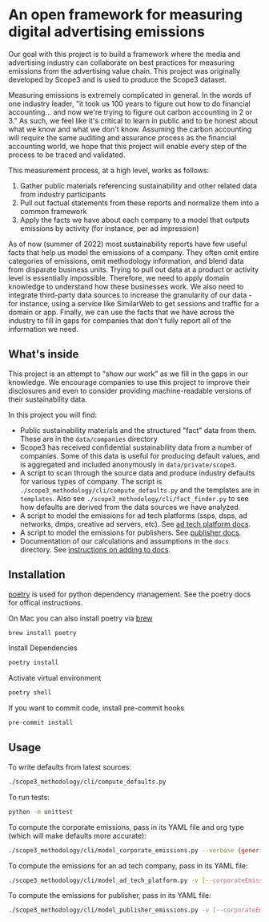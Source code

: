 # An open framework for measuring digital advertising emissions

Our goal with this project is to build a framework where the media and advertising industry can collaborate on best practices for measuring emissions from the advertising value chain. This project was originally developed by Scope3 and is used to produce the Scope3 dataset.

Measuring emissions is extremely complicated in general. In the words of one industry leader, "it took us 100 years to figure out how to do financial accounting... and now we're trying to figure out carbon accounting in 2 or 3." As such, we feel like it's critical to learn in public and to be honest about what we know and what we don't know. Assuming the carbon accounting will require the same auditing and assurance process as the financial accounting world, we hope that this project will enable every step of the process to be traced and validated.

This measurement process, at a high level, works as follows:

1. Gather public materials referencing sustainability and other related data from industry participants
2. Pull out factual statements from these reports and normalize them into a common framework
3. Apply the facts we have about each company to a model that outputs emissions by activity (for instance, per ad impression)

As of now (summer of 2022) most sustainability reports have few useful facts that help us model the emissions of a company. They often omit entire categories of emissions, omit methodology information, and blend data from disparate business units. Trying to pull out data at a product or activity level is essentially impossible. Therefore, we need to apply domain knowledge to understand how these businesses work. We also need to integrate third-party data sources to increase the granularity of our data - for instance, using a service like SimilarWeb to get sessions and traffic for a domain or app. Finally, we can use the facts that we have across the industry to fill in gaps for companies that don't fully report all of the information we need.

## What's inside

This project is an attempt to "show our work" as we fill in the gaps in our knowledge. We encourage companies to use this project to improve their disclosures and even to consider providing machine-readable versions of their sustainability data.

In this project you will find:

- Public sustainability materials and the structured "fact" data from them. These are in the `data/companies` directory
- Scope3 has received confidential sustainability data from a number of companies. Some of this data is useful for producing default values, and is aggregated and included anonymously in `data/private/scope3`.
- A script to scan through the source data and produce industry defaults for various types of company. The script is `./scope3_methodology/cli/compute_defaults.py` and the templates are in `templates`. Also see `./scope3_methodology/cli/fact_finder.py` to see how defaults are derived from the data sources we have analyzed.
- A script to model the emissions for ad tech platforms (ssps, dsps, ad networks, dmps, creative ad servers, etc). See [ad tech platform docs](docs/ad_tech_model.mdx).
- A script to model the emissions for publishers. See [publisher docs](docs/publisher_model.mdx).
- Documentation of our calculations and assumptions in the `docs` directory. See [instructions on adding to docs](docs/README.md).

## Installation

[poetry](https://python-poetry.org/docs/) is used for python dependency management. See the poetry docs for offical instructions.

On Mac you can also install poetry via [brew](https://brew.sh/)

```sh
brew install poetry
```

Install Dependencies

```sh
poetry install
```

Activate virtual environment

```sh
poetry shell
```

If you want to commit code, install pre-commit hooks

```sh
pre-commit install
```

## Usage

To write defaults from latest sources:

```sh
./scope3_methodology/cli/compute_defaults.py
```

To run tests:

```sh
python -m unittest
```

To compute the corporate emissions, pass in its YAML file and org type (which will make defaults more accurate):

```sh
./scope3_methodology/cli/model_corporate_emissions.py --verbose {generic,atp,publisher} [company_file.yaml]
```

To compute the emissions for an ad tech company, pass in its YAML file:

```sh
./scope3_methodology/cli/model_ad_tech_platform.py -v [--corporateEmissionsG]  [--corporateEmissionsGPerRequest] [company_file.yaml]
```

To compute the emissions for publisher, pass in its YAML file:

```sh
./scope3_methodology/cli/model_publisher_emissions.py -v [--corporateEmissionsG]  [--corporateEmissionsGPerImp] [company_file.yaml]

```
